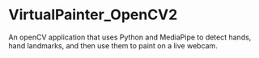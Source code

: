 # VirtualPainter_OpenCV2
An openCV application that uses Python and MediaPipe to detect hands, hand landmarks, and then use them to paint on a live webcam.

